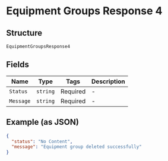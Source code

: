 
# Equipment Groups Response 4

## Structure

`EquipmentGroupsResponse4`

## Fields

| Name | Type | Tags | Description |
|  --- | --- | --- | --- |
| `Status` | `string` | Required | - |
| `Message` | `string` | Required | - |

## Example (as JSON)

```json
{
  "status": "No Content",
  "message": "Equipment group deleted successfully"
}
```


